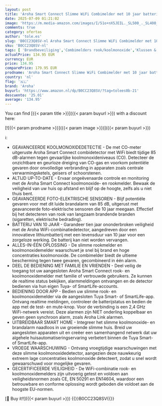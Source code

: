 ```yaml
---
layout: post
title: 'Aroha Smart Connect Slimme WiFi Combimelder met 10 jaar batterij - Rookmelder & Koolstofmonoxidemelder  CO melder - Tuya & Smartlife app - Multipack 5 set'
date: 2025-07-09 01:21:02
image: 'https://m.media-amazon.com/images/I/51o+nX5JEIL._SL500_._SL400_.jpg'
comments: true
category: ofertas
author: 'tole.es'
slug: 'B0CC23Q8SV-nl Aroha Smart Connect Slimme WiFi Combimelder met 10 jaar...'
sku: 'B0CC23Q8SV-nl'
tags: [ 'Brandbeveiliging','Combimelders rook/koolmonoxide','Klussen & gereedschap','Veiligheid & beveiliging','aroha','🇳🇱', ]
actualPrice: 134.95 EUR
currency: EUR
price: 134.95
comparePrice: 179.95 EUR
prodname: 'Aroha Smart Connect Slimme WiFi Combimelder met 10 jaar batterij - Rookmelder & Koolstofmonoxidemelder  CO melder - Tuya & Smartlife app - Multipack 5 set'
country: 'nl'
flag: '🇳🇱'
brand: 'Aroha'
buyurl: 'https://www.amazon.nl/dp/B0CC23Q8SV/?tag=tolees0b-21'
descuento: '25.01'
average: '134.95'
---
```


You can find [{{< param title >}}]({{< param buyurl >}}) with a discount here:

[![{{< param prodname >}}]({{< param image >}})]({{< param buyurl >}})

ℹ️:

- GEAVANCEERDE KOOLMONOXIDEDETECTIE - De met CO-meter uitgeruste Aroha Smart Connect combidetector met WiFi biedt tijdige 85 dB-alarmen tegen gevaarlijke koolmonoxideniveaus (CO). Detecteer de onzichtbare en geurloze dreiging van CO-gas en voorkom potentiële gevaren door onvolledige verbranding in apparaten zoals centrale verwarmingsketels, geisers of schoorstenen.
- ALTIJD UP-TO-DATE - Ervaar ongeëvenaarde controle en monitoring met de Aroha Smart Connect koolmonoxide- en rookmelder. Bewaak de veiligheid van uw huis op afstand en blijf op de hoogte, zelfs als u niet thuis bent.
- GEAVANCEERDE FOTO-ELEKTRISCHE SENSOREN - Blijf potentiële gevaren voor met dit luide brandalarm van 85 dB, uitgerust met geavanceerde foto-elektrische sensoren die 10 jaar meegaan. Effectief bij het detecteren van rook van langzaam brandende branden (sigaretten, elektrische bedrading).
- BATTERIJ VAN 10 JAAR - Garandeer tien jaar ononderbroken veiligheid met de Aroha WiFi-combinatiedetector, aangedreven door een innovatieve lithiumbatterij met een levensduur van 10 jaar voor een zorgeloze werking. De batterij kan niet worden vervangen.
- ALLES-IN-ÉÉN OPLOSSING - De slimme rookmelder en koolmonoxidemelder waarschuwt je snel bij brand en hoge concentraties koolmonoxide. De combimelder biedt de ultieme bescherming tegen twee gevaren, gecombineerd in één alarm.
- DEEL DE BEDIENING MET FAMILIE EN VRIENDEN - Deel veilig de toegang tot uw aangesloten Aroha Smart Connect rook- en koolmonoxidemelder met familie of vertrouwde gebruikers. Ze kunnen de realtime status bekijken, alarmmeldingen ontvangen en de detector bedienen via hun eigen Tuya- of SmartLife-accounts.
- BEDIENING DOOR APP - Bedien uw slimme rook- en koolmonoxidemelder via de aangesloten Tuya Smart- of SmartLife-app. Ontvang realtime meldingen, controleer de batterijstatus en bedien de app met de test- en mute-knop. Voor de verbinding is een 2,4 GHz WiFi-netwerk vereist. Deze alarmen zijn NIET onderling koppelbaar en geven geen synchroon alarm, zoals Aroha Link alarmen.
- UITBREIDBAAR SMART HOME - Integreer het slimme koolmonoxide- en brandalarm naadloos in uw groeiende slimme huis. Breid uw aangesloten apparaten uit en creëer een samenhangend netwerk dat uw algehele huisautomatiseringservaring verbetert binnen de Tuya Smart- of SmartLife-app.
- VROEGE WAARSCHUWING - Ontvang vroegtijdige waarschuwingen met deze slimme koolmonoxidedetector, aangezien deze nauwkeurig extreem lage concentraties koolmonoxide detecteert, zodat u snel wordt gewaarschuwd voor mogelijke gevaren.
- GECERTIFICEERDE VEILIGHEID - De WiFi-combinatie rook- en koolmonoxidemelders zijn uitvoerig getest en voldoen aan veiligheidsnormen zoals CE, EN 50291 en EN14604, waardoor een betrouwbare en conforme oplossing wordt geboden die voldoet aan de hoogste EU-normen.

[🛒 Buy it!!]({{< param buyurl >}})
{{<world>}}B0CC23Q8SV{{</world>}}
